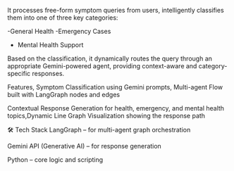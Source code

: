 It processes free-form symptom queries from users, intelligently classifies them into one of three key categories:

-General Health
-Emergency Cases
- Mental Health Support

Based on the classification, it dynamically routes the query through an appropriate Gemini-powered agent, providing context-aware and category-specific responses.

Features, Symptom Classification using Gemini prompts, Multi-agent Flow built with LangGraph nodes and edges

Contextual Response Generation for health, emergency, and mental health topics,Dynamic Line Graph Visualization showing the response path


🛠️ Tech Stack
LangGraph – for multi-agent graph orchestration

Gemini API (Generative AI) – for response generation

Python – core logic and scripting
